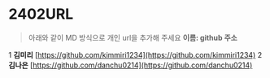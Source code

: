 # 2402URL
> 아래와 같이 MD 방식으로 개인 url을 추가해 주세요
**이름: github 주소**

1 **김미리** [https://github.com/kimmiri1234](https://github.com/kimmiri1234)
2 **김나은** [https://github.com/danchu0214](https://github.com/danchu0214)